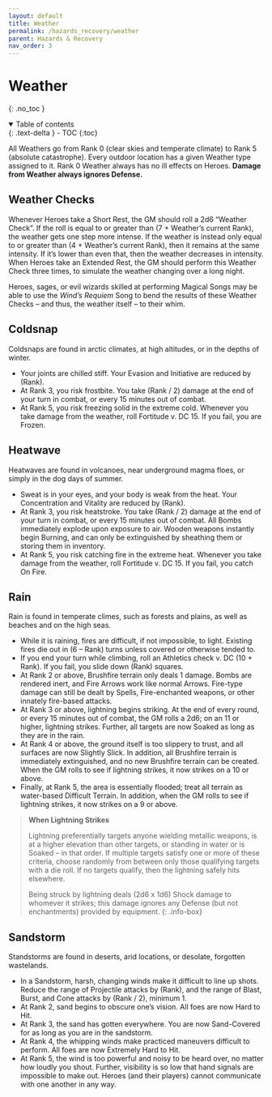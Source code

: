 ```yaml
---
layout: default
title: Weather
permalink: /hazards_recovery/weather
parent: Hazards & Recovery
nav_order: 3
---
```


# Weather
{: .no_toc }

<details open markdown="block">
  <summary>
    Table of contents
  </summary>
  {: .text-delta }
- TOC
{:toc}
</details>

All Weathers go from Rank 0 (clear skies and temperate climate) to Rank 5 (absolute 
catastrophe). Every outdoor location has a given Weather type assigned to it. Rank 0 Weather always has no ill effects on Heroes. **Damage from Weather always ignores Defense.**

## Weather Checks

Whenever Heroes take a Short Rest, the GM should roll a 2d6 “Weather Check”. If the roll is equal to or greater than (7 + Weather’s current Rank), the weather gets one step more intense. If the weather is instead only equal to or greater than (4 + Weather’s current Rank), then it remains at the same intensity. If it’s lower than even that, then the weather decreases in intensity. When Heroes take an Extended Rest, the GM should perform this Weather Check three times, to simulate the weather changing over a long night.

Heroes, sages, or evil wizards skilled at performing Magical Songs may be able to use the *Wind’s Requiem* Song to bend the results of these Weather Checks – and thus, 
the weather itself – to their whim.

## Coldsnap

Coldsnaps are found in arctic climates, at high altitudes, or in the depths of winter.
- Your joints are chilled stiff. Your Evasion and Initiative are reduced by (Rank).
- At Rank 3, you risk frostbite. You take (Rank / 2) damage at the end of your turn in combat, or every 15 minutes out of combat. 
- At Rank 5, you risk freezing solid in the extreme cold. Whenever you take damage from the weather, roll Fortitude v. DC 15. If you fail, you are Frozen.

## Heatwave

Heatwaves are found in volcanoes, near underground magma floes, or simply in the dog days of summer.
- Sweat is in your eyes, and your body is weak from the heat. Your Concentration and Vitality are reduced by (Rank).
- At Rank 3, you risk heatstroke. You take (Rank / 2) damage at the end of your turn in combat, or every 15 minutes out of combat. All Bombs immediately explode upon exposure to air. Wooden weapons instantly begin Burning, and can only be extinguished by sheathing them or storing them in inventory.
- At Rank 5, you risk catching fire in the extreme heat. Whenever you take damage from the weather, roll Fortitude v. DC 15. If you fail, you catch On Fire.

## Rain

Rain is found in temperate climes, such as forests and plains, as well as beaches and on the high seas.
- While it is raining, fires are difficult, if not impossible, to light. Existing fires die out in (6 – Rank) turns unless covered or otherwise tended to.
- If you end your turn while climbing, roll an Athletics check v. DC (10 + Rank). If you fail, you slide down (Rank) squares.
- At Rank 2 or above, Brushfire terrain only deals 1 damage. Bombs are rendered inert, and Fire Arrows work like normal Arrows. Fire-type damage can still be dealt by Spells, Fire-enchanted weapons, or other innately fire-based attacks.
- At Rank 3 or above, lightning begins striking. At the end of every round, or every 15 minutes out of combat, the GM rolls a 2d6; on an 11 or higher, lightning strikes. Further, all targets are now Soaked as long as they are in the rain.
- At Rank 4 or above, the ground itself is too slippery to trust, and all surfaces are now Slightly Slick. In addition, all Brushfire terrain is immediately extinguished, and no new Brushfire terrain can be created. When the GM rolls to see if lightning strikes, it now strikes on a 10 or above.
- Finally, at Rank 5, the area is essentially flooded; treat all terrain as water-based Difficult Terrain. In addition, when the GM rolls to see if lightning strikes, it now strikes on a 9 or above.

> **When Lightning Strikes**
>
> Lightning preferentially targets anyone wielding metallic weapons, is at a higher elevation than other targets, or standing in water or is Soaked – in that order. If multiple targets satisfy one or more of these criteria, choose randomly from between only those qualifying targets with a die roll. If no targets qualify, then the lightning safely hits elsewhere.
>
> Being struck by lightning deals (2d6 x 1d6) Shock damage to whomever it strikes; this damage ignores any Defense (but not enchantments) provided by equipment.
{: .info-box}

## Sandstorm

Standstorms are found in deserts, arid locations, or desolate, forgotten wastelands.

- In a Sandstorm, harsh, changing winds make it difficult to line up shots. Reduce the range of Projectile attacks by (Rank), and the range of Blast, Burst, and Cone attacks by (Rank / 2), minimum 1.
- At Rank 2, sand begins to obscure one’s vision. All foes are now Hard to Hit.
- At Rank 3, the sand has gotten everywhere. You are now Sand-Covered for as long as you are in the sandstorm.
- At Rank 4, the whipping winds make practiced maneuvers difficult to perform. All foes are now Extremely Hard to Hit.
- At Rank 5, the wind is too powerful and noisy to be heard over, no matter how loudly you shout. Further, visibility is so low that hand signals are impossible to make out. Heroes (and their players) cannot communicate with one another in any way.
